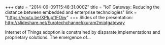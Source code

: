 +++
date = "2014-09-09T15:48:31.000Z"
title = "IoT Gateway: Reducing the distance between embedded and enterprise technologies"
link = "https://youtu.be/XPIupftFOiw"
+++
Slides of the presentation: http://slideshare.net/Eurotechchannel/kuram2miotgateway

Internet of Things adoption is constrained by disparate implementations and proprietary solutions. The emergence of…